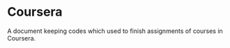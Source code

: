 Coursera
========

A document keeping codes which used to finish assignments of courses in Coursera.
